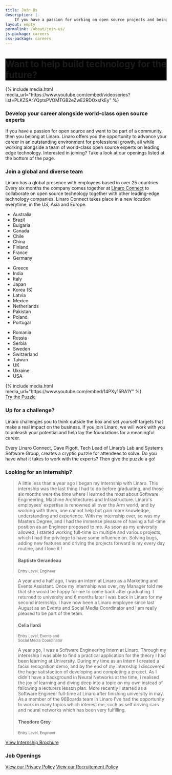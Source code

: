 ```yaml
---
title: Join Us
description: |-
    If you have a passion for working on open source projects and being part of a community then you belong at Linaro. Linaro offers its employees the opportunity to work with leading edge technology and the latest hardware.
layout: empty
permalink: /about/join-us/
js-package: careers
css-package: careers
---
```

<div class="carousel slide carousel-fade" data-ride="carousel">
    <div class="carousel-inner" role="listbox">
        <div style="background: url(/assets/images/content/careers-image-1.jpg);"
         class="lazyload item active">
        </div>
        <div style="background: url(/assets/images/content/yvr18-group-photo.jpg);" 
        class="lazyload item">
        </div>
        <div style="background: url(/assets/images/content/careers-image-3.jpg);" 
        class="lazyload item">
        </div>
    </div>
</div>
<div class="container-fluid" id="why-join-container" style="background-color: black;">
<div class="row overlay padded-row" id="why-join">
    <div class="container text-center">
        <h1 class="fly center-block">Want to help build technology for the future?</h1>
    </div>
</div>
</div>
<div class="container-fluid" id="content-container">
    <div class="row" id="careers-welcome">
        <div class="col-sm-6 no-padding video-col">
            <div class="media-block">
                <div class="fly">
                {% include media.html media_url="https://www.youtube.com/embed/videoseries?list=PLKZSArYQptsPVOMTGB2eZwE2RDOxsfkEy" %}
                </div>
            </div>
        </div>
        <div class="col-sm-6 text-col">
            <div class="text-block fly">
            <h3>Develop your career alongside world-class open source experts</h3>
                <p class="responsive-text fly">
                    If you have a passion for open source and want to be part of a community, then you belong at Linaro. Linaro offers you the opportunity to advance your career in an outstanding environment for professional growth, all while working alongside a team of world-class open source experts on leading edge technology. Interested in joining? Take a look at our openings listed at the bottom of the page.
                </p>
            </div>
        </div>
    </div>
    <div class="row" id="careers-about">
            <div class="col-sm-6">
                <h3 class="text-center">Join a global and diverse team</h3>
                <p class="responsive-text fly">
                Linaro has a global presence with employees based in over 25 countries. Every six months the company comes together at <a href="https://connect.linaro.org">Linaro Connect</a> to collaborate on open source technology together with other leading-edge technology companies. Linaro Connect takes place in a new location everytime, in the US, Asia and Europe.
                </p>
            <div class="col-xs-12 col-sm-4 hidden-xs">
                <ul class="list-group fly show-block">
                    <li class="list-group-item">Australia</li>
                    <li class="list-group-item">Brazil</li>
                    <li class="list-group-item">Bulgaria</li>
                    <li class="list-group-item">Canada</li>
                    <li class="list-group-item">Chile</li>
                    <li class="list-group-item">China</li>
                    <li class="list-group-item">Finland</li>
                    <li class="list-group-item">France</li>
                    <li class="list-group-item">Germany</li>
                </ul>
            </div>
            <div class="col-xs-12 col-sm-4 hidden-xs">
                <ul class="list-group fly show-block">
                    <li class="list-group-item">Greece</li>
                    <li class="list-group-item">India</li>
                    <li class="list-group-item">Italy</li>
                    <li class="list-group-item">Japan</li>
                    <li class="list-group-item">Korea (S)</li>
                    <li class="list-group-item">Latvia</li>
                    <li class="list-group-item">Mexico</li>
                    <li class="list-group-item">Netherlands</li>
                    <li class="list-group-item">Pakistan</li>
                    <li class="list-group-item">Poland</li>
                    <li class="list-group-item">Portugal</li>
                </ul>
            </div>
            <div class="col-xs-12 col-sm-4 hidden-xs">
                <ul class="list-group fly show-block">
                    <li class="list-group-item">Romania</li>
                    <li class="list-group-item">Russia</li>
                    <li class="list-group-item">Serbia</li>
                    <li class="list-group-item">Sweden</li>
                    <li class="list-group-item">Switzerland</li>
                    <li class="list-group-item">Taiwan</li>
                    <li class="list-group-item">UK</li>
                    <li class="list-group-item">Ukraine</li>
                    <li class="list-group-item">USA</li>
                </ul>
            </div>
        </div>
         <div class="col-sm-6 no-padding video-col">
            <div class="media-block">
                <div class="fly">
                {% include media.html media_url="https://www.youtube.com/embed/14PXy15RA1Y" %}
                </div>
            </div>
        </div>
    </div>
    <div class="row" id="careers-learning">
        <div class="col-sm-6 no-padding video-col">
            <div class="media-block puzzle" style="background-image:url(/assets/images/content/careers-puzzle-image.jpg)">
                <div class="fly text-center">
                    <a href="https://docs.google.com/forms/d/e/1FAIpQLSdFvYa337ydUd3HwWHVyectrStanNJgCdZjdnQk9Krui7LWxg/viewform" 
                    class="btn btn-careers fly">Try the Puzzle</a>
                </div>
            </div>
        </div>
        <div class="col-sm-6 text-col">
            <div class="text-block">
            <h3>Up for a challenge?</h3>
                <p class="responsive-text fly">
                    Linaro challenges you to think outside the box and set yourself targets that make a real impact on the business. If you join Linaro, we will work with you to unleash your potential and help lay the foundations for a meaningful career.
                </p>
                <p class="responsive-text fly">
                    Every Linaro Connect, Dave Pigott, Tech Lead of Linaro’s Lab and Systems Software Group, creates a cryptic puzzle for attendees to solve. Do you have what it takes to work with the experts? Then give the puzzle a go!
                </p>
            </div>
        </div>
    </div>
    <div class="row" id="careers-learning">
        <div class="col-sm-6 text-col">
            <div class="text-block">
                <h3>Looking for an internship?</h3>
                <div class="owl-carousel owl-theme careers-carousel">
                    <div class="activity-block item">
                        <p class="responsive-text fly">
                        <blockquote>
                            A little less than a year ago I began my internship with Linaro. This internship was the last
                            thing I had to do before graduating, and those six months were the time where I learned
                            the most about Software Engineering, Machine Architectures and
                            Infrastructure. Linaro's employees' expertise is renowned all over
                            the Arm world, and by working with them, one cannot help but
                            gain more knowledge, understanding and experience.
                            With my internship over, so was my Masters Degree, and
                            I had the immense pleasure of having a full-time position
                            as an Engineer proposed to me. As soon as my university
                            allowed, I started working full-time on multiple and
                            various projects, which I had the privilege to have
                            some influence on. Solving bugs, adding new
                            features and driving the projects forward is my
                            every day routine, and I love it !
                            <br>
                            <h4>Baptiste Gerandeau</h4>
                            <small>
                                Entry Level, Engineer
                            </small>
                        </blockquote>
                        </p>
                    </div>
                    <div class="activity-block item">
                        <p class="responsive-text fly">
                            <blockquote>
                            A year and a half ago, I was an intern at Linaro as a
                            Marketing and Events Assistant. Once my internship
                            was over, my Manager told me that she would be
                            happy for me to come back after graduating.
                            I returned to university and 6 months later
                            I was back in Linaro for my second internship.
                            I have now been a Linaro employee since
                            last August as an Events and Social Media
                            Coordinator and I am really pleased to
                            be part of the team.
                            <h4>Celia Ilardi</h4>
                            <small>
                                Entry Level, Events and<br>
                                Social Media Coordinator
                            </small>
                            </blockquote>
                        </p>
                    </div>
                    <div class="activity-block item">
                        <p class="responsive-text fly">
                            <blockquote>
                            A year ago, I was a Software Engineering Intern at Linaro. Through my internship I was
                            able to find a practical application for the theory I had been learning at University.
                            During my time as an Intern I created a facial recognition demo, and
                            by the end of my internship I discovered the huge satisfaction of
                            developing and completing a project. As I didn't have a
                            background in Neural Networks at the time, I realised the joy
                            of learning and diving deep into a topic on my own instead of
                            following a lecturers lesson plan. More recently I started as
                            a Software Engineer full-time at Linaro after finishing
                            university in may. As a member of the 96Boards team
                            in Linaro I've had the opportunity to work in many
                            topics which interest me, such as self driving cars and
                            neural networks which has been very fulfilling.
                            <br>
                            <h4>Theodore Grey</h4>
                            <small>
                                Entry Level, Engineer
                            </small>
                            </blockquote>
                        </p>
                    </div>
                </div>
            </div>
        </div>
        <div class="col-sm-6 no-padding video-col">
            <div class="media-block puzzle" style="background-image:url(/assets/images/content/internship-brochure-cover.png)">
                <div class="fly text-center">
                    <a href="/assets/downloads/Linaro_Interns.pdf" 
                    class="btn btn-careers fly">View Internship Brochure</a>
                </div>
            </div>
        </div>
    </div>
    <div class="row padded-row" id="careers">
        <div class="container">
            <div class="col-xs-12 text-center no-padding">
            <h3 >Job Openings</h3>
            <script type="text/javascript" id="rbox-loader-script">
            _rbox = { host_protocol:document.location.protocol, ready:function(cb){this.onready=cb;} }; 
            (function(d, e) {
                var s, t, i, src=['/static/client-src-served/widget/8477/rbox_api.js', '/static/client-src-served/widget/8477/rbox_impl.js'];
                t = d.getElementsByTagName(e); t=t[t.length - 1];
                for(i=0; i<src.length; i++) {
                    s = d.createElement(e); s.src = _rbox.host_protocol + '//w.recruiterbox.com' + src[i];
                    t.parentNode.insertBefore(s, t.nextSibling);
                }})(document, 'script');
            </script>
            </div>
            <div class="col-xs-12 text-center">
                <a href="/assets/downloads/careers-privacy-policy.pdf" class="btn btn-xs btn-careers">View our Privacy Policy</a>
                <a href="/assets/downloads/Recruitment-and-SelectionPolicyProcedure.pdf" class="btn btn-xs btn-careers">View our Recruitement Policy</a>
            </div>
        </div><!--Container END-->
    </div><!--Row END-->
</div><!--Fluid Container END-->
